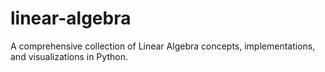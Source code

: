 # linear-algebra
A comprehensive collection of Linear Algebra concepts, implementations, and visualizations in Python.
